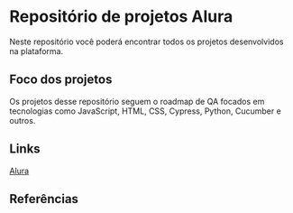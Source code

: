 # Repositório de projetos Alura
Neste repositório você poderá encontrar todos os projetos desenvolvidos na plataforma.

## Foco dos projetos
Os projetos desse repositório seguem o roadmap de QA focados em tecnologias como JavaScript, HTML, CSS, Cypress, Python, Cucumber e outros.

## Links 
[Alura](https://www.alura.com.br/)

## Referências 